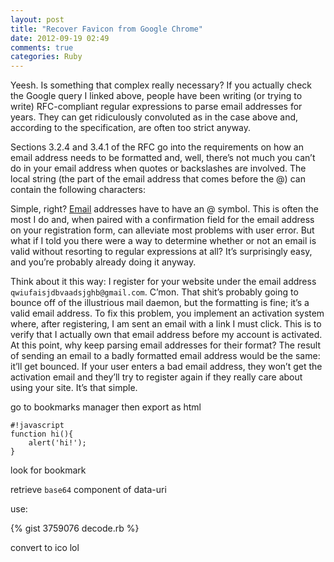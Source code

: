 ```yaml
---
layout: post
title: "Recover Favicon from Google Chrome"
date: 2012-09-19 02:49
comments: true
categories: Ruby
---
```


Yeesh. Is something that complex really necessary? If you actually check the Google query I linked above, people have been writing (or trying to write) RFC-compliant regular expressions to parse email addresses for years. They can get ridiculously convoluted as in the case above and, according to the specification, are often too strict anyway.

Sections 3.2.4 and 3.4.1 of the RFC go into the requirements on how an email address needs to be formatted and, well, there’s not much you can’t do in your email address when quotes or backslashes are involved. The local string (the part of the email address that comes before the @) can contain the following characters:

Simple, right? [Email](http://www.gmail.com) addresses have to have an @ symbol. This is often the most I do and, when paired with a confirmation field for the email address on your registration form, can alleviate most problems with user error. But what if I told you there were a way to determine whether or not an email is valid without resorting to regular expressions at all? It’s surprisingly easy, and you’re probably already doing it anyway.

Think about it this way: I register for your website under the email address `qwiufaisjdbvaadsjghb@gmail.com`. C’mon. That shit’s probably going to bounce off of the illustrious mail daemon, but the formatting is fine; it’s a valid email address. To fix this problem, you implement an activation system where, after registering, I am sent an email with a link I must click. This is to verify that I actually own that email address before my account is activated. At this point, why keep parsing email addresses for their format? The result of sending an email to a badly formatted email address would be the same: it’ll get bounced. If your user enters a bad email address, they won’t get the activation email and they’ll try to register again if they really care about using your site. It’s that simple.

go to bookmarks manager then export as html

    #!javascript
    function hi(){
        alert('hi!');
    }

look for bookmark

retrieve `base64` component of data-uri

use:

{% gist 3759076 decode.rb %}

convert to ico lol
